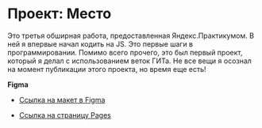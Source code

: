 # Проект: Место

Это третья обширная работа, предоставленная Яндекс.Практикумом.
В ней я впервые начал кодить на JS. Это первые шаги в программировании.
Помимо всего прочего, это был первый проект, который я делал с использованием веток ГИТа.
Не все вещи я осознал на момент публикации этого проекта, но время еще есть!

**Figma**

* [Ссылка на макет в Figma](https://www.figma.com/file/2cn9N9jSkmxD84oJik7xL7/JavaScript.-Sprint-4?node-id=0%3A1)

* [Ссылка на страницу Pages](https://artemyizmaylov.github.io/mesto/)
